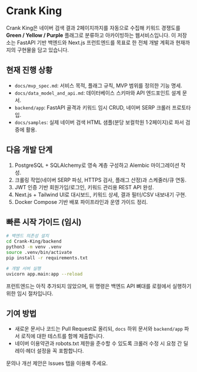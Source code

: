 # Crank King

Crank King은 네이버 검색 결과 2페이지까지를 자동으로 수집해 키워드 경쟁도를 **Green / Yellow / Purple** 플래그로 분류하고 아카이빙하는 웹서비스입니다. 이 저장소는 FastAPI 기반 백엔드와 Next.js 프런트엔드를 목표로 한 전체 개발 계획과 현재까지의 구현물을 담고 있습니다.

## 현재 진행 상황
- `docs/mvp_spec.md`: 서비스 목적, 플래그 규칙, MVP 범위를 정의한 기능 명세.
- `docs/data_model_and_api.md`: 데이터베이스 스키마와 API 엔드포인트 설계 문서.
- `backend/app`: FastAPI 골격과 키워드 임시 CRUD, 네이버 SERP 크롤러 프로토타입.
- `docs/samples`: 실제 네이버 검색 HTML 샘플(분당 보컬학원 1·2페이지)로 파서 검증에 활용.

## 다음 개발 단계
1. PostgreSQL + SQLAlchemy로 영속 계층 구성하고 Alembic 마이그레이션 작성.
2. 크롤링 작업(네이버 SERP 파싱, HTTPS 검사, 플래그 산정)과 스케줄러/큐 연동.
3. JWT 인증 기반 회원가입/로그인, 키워드 관리용 REST API 완성.
4. Next.js + Tailwind UI로 대시보드, 키워드 상세, 결과 필터/CSV 내보내기 구현.
5. Docker Compose 기반 배포 파이프라인과 운영 가이드 정리.

## 빠른 시작 가이드 (임시)
```bash
# 백엔드 의존성 설치
cd Crank-King/backend
python3 -m venv .venv
source .venv/bin/activate
pip install -r requirements.txt

# 개발 서버 실행
uvicorn app.main:app --reload
```

프런트엔드는 아직 추가되지 않았으며, 위 명령은 백엔드 API 뼈대를 로컬에서 실행하기 위한 임시 절차입니다.

## 기여 방법
- 새로운 문서나 코드는 Pull Request로 올리되, `docs` 하위 문서와 `backend/app` 파서 로직에 대한 테스트를 함께 제출합니다.
- 네이버 이용약관과 robots.txt 제한을 준수할 수 있도록 크롤러 수정 시 요청 간 딜레이·헤더 설정을 꼭 포함합니다.

문의나 개선 제안은 Issues 탭을 이용해 주세요.
